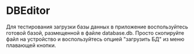 # DBEditor
Для тестирования загрузки базы данных в приложение воспользуйтесь готовой базой, размещенной в файле database.db. Просто скопируйте файл на устройство и воспользуйтесь опцией "загрузить БД" из меню плавающей кнопки. 
